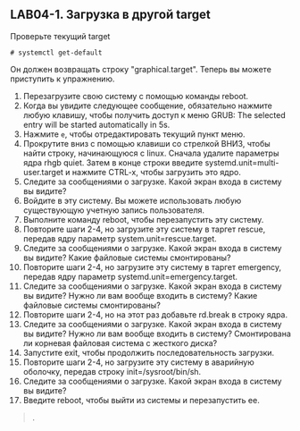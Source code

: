 ## LAB04-1. Загрузка в другой target
Проверьте текущий target
```
# systemctl get-default
```
Он должен возвращать строку "graphical.target". Теперь вы можете приступить к упражнению.
1. Перезагрузите свою систему с помощью команды reboot.
2. Когда вы увидите следующее сообщение, обязательно нажмите любую клавишу, чтобы получить доступ к
меню GRUB:
The selected entry will be started automatically in 5s.
3. Нажмите `e`, чтобы отредактировать текущий пункт меню.
4. Прокрутите вниз с помощью клавиши со стрелкой ВНИЗ, чтобы найти строку, начинающуюся с linux.
Сначала удалите параметры ядра rhgb quiet. Затем в конце строки введите systemd.unit=multi-user.target и нажмите CTRL-x, чтобы загрузить это ядро.
5. Следите за сообщениями о загрузке. Какой экран входа в систему вы видите?
6. Войдите в эту систему. Вы можете использовать любую существующую учетную запись пользователя.
7. Выполните команду reboot, чтобы перезапустить эту систему.
8. Повторите шаги 2-4, но загрузите эту систему в таргет rescue, передав ядру параметр system.unit=rescue.target.
9. Следите за сообщениями о загрузке. Какой экран входа в систему вы видите? Какие файловые системы смонтированы?
10. Повторите шаги 2-4, но загрузите эту систему в таргет emergency, передав ядру параметр systemd.unit=emergency.target.
11. Следите за сообщениями о загрузке. Какой экран входа в систему вы видите? Нужно ли вам вообще входить в систему? Какие файловые системы смонтированы?
12. Повторите шаги 2-4, но на этот раз добавьте rd.break в строку ядра.
13. Следите за сообщениями о загрузке. Какой экран входа в систему вы видите? Нужно ли вам вообще входить в систему? Смонтирована ли корневая файловая система с жесткого диска?
14. Запустите exit, чтобы продолжить последовательность загрузки.
15. Повторите шаги 2-4, но загрузите эту систему в аварийную оболочку, передав строку init=/sysroot/bin/sh.
16. Следите за сообщениями о загрузке. Какой экран входа в систему вы видите?
17. Введите reboot, чтобы выйти из системы и перезапустить ее.


> .